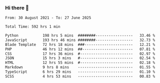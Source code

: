 ### Hi there 👋

<!--
**dominoto/dominoto** is a ✨ _special_ ✨ repository because its `README.md` (this file) appears on your GitHub profile.

Here are some ideas to get you started:

- 🔭 I’m currently working on ...
- 🌱 I’m currently learning ...
- 👯 I’m looking to collaborate on ...
- 🤔 I’m looking for help with ...
- 💬 Ask me about ...
- 📫 How to reach me: ...
- 😄 Pronouns: ...
- ⚡ Fun fact: ...
-->
<!--START_SECTION:waka-->

```txt
From: 30 August 2021 - To: 27 June 2025

Total Time: 592 hrs 1 min

Python           198 hrs 5 mins  ########-----------------   33.46 %
JavaScript       193 hrs 46 mins ########-----------------   32.73 %
Blade Template   72 hrs 18 mins  ###----------------------   12.21 %
PHP              46 hrs 12 mins  ##-----------------------   07.81 %
CSS              17 hrs 36 mins  #------------------------   02.97 %
JSON             15 hrs 3 mins   #------------------------   02.54 %
HTML             12 hrs 55 mins  #------------------------   02.18 %
Markdown         9 hrs 8 mins    -------------------------   01.55 %
TypeScript       6 hrs 29 mins   -------------------------   01.10 %
SCSS             4 hrs 53 mins   -------------------------   00.83 %
```

<!--END_SECTION:waka-->
